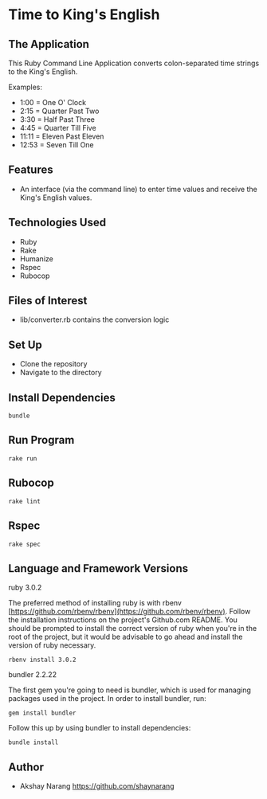 # Time to King's English

## The Application
This Ruby Command Line Application converts colon-separated time strings to the King's English.

Examples:
- 1:00 = One O' Clock
- 2:15 = Quarter Past Two
- 3:30 = Half Past Three
- 4:45 = Quarter Till Five
- 11:11 = Eleven Past Eleven
- 12:53 = Seven Till One

## Features
- An interface (via the command line) to enter time values and receive the King's English values.

## Technologies Used
- Ruby
- Rake
- Humanize
- Rspec
- Rubocop

## Files of Interest
- lib/converter.rb contains the conversion logic

## Set Up
- Clone the repository
- Navigate to the directory

## Install Dependencies
```
bundle
```

## Run Program
```
rake run
```

## Rubocop
```
rake lint
```

## Rspec
```
rake spec
```

## Language and Framework Versions

ruby 3.0.2

The preferred method of installing ruby is with rbenv [https://github.com/rbenv/rbenv](https://github.com/rbenv/rbenv).
Follow the installation instructions on the project's Github.com README. You should be prompted to install the correct
version of ruby when you're in the root of the project, but it would be advisable to go ahead and install the version
of ruby necessary.

```
rbenv install 3.0.2
```

bundler 2.2.22

The first gem you're going to need is bundler, which is used for managing packages used in the project. In order to
install bundler, run:

```
gem install bundler
```

Follow this up by using bundler to install dependencies:

```
bundle install
```

## Author
- Akshay Narang <https://github.com/shaynarang>
